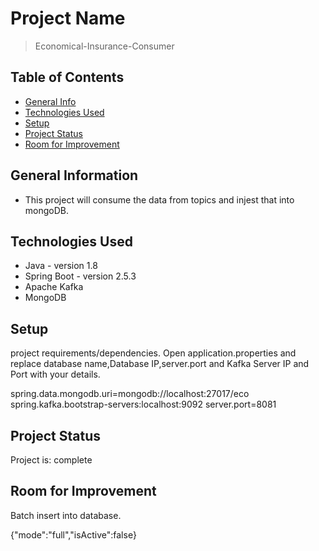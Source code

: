 # Project Name
> Economical-Insurance-Consumer
> 

## Table of Contents
* [General Info](#general-information)
* [Technologies Used](#technologies-used)
* [Setup](#setup)
* [Project Status](#project-status)
* [Room for Improvement](#room-for-improvement)


## General Information
- This project will consume  the data from topics and injest that into mongoDB.

## Technologies Used
- Java - version 1.8
- Spring Boot - version 2.5.3
- Apache Kafka 
- MongoDB 


## Setup
project requirements/dependencies.
Open application.properties and replace database name,Database IP,server.port and Kafka Server IP and Port with your details.

spring.data.mongodb.uri=mongodb://localhost:27017/eco
spring.kafka.bootstrap-servers:localhost:9092
server.port=8081


## Project Status
Project is:  complete 


## Room for Improvement
Batch insert into database.



<!-- Optional -->
<!-- ## License -->
<!-- This project is open source and available under the [... License](). -->

<!-- You don't have to include all sections - just the one's relevant to your project -->
{"mode":"full","isActive":false}
